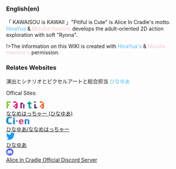 ### English(en)

「 KAWAISOU is KAWAII 」"Pitiful is Cute" is Alice In Cradle's motto.
<font color=#56bcf9>HinaYua</font> & <font color=#f6c5cb>Mizuha Hashino</font> develops the adult-oriented 2D action exploration with soft "Ryona".

!>The information on this WIKI is created with <font color=#56bcf9>HinaYua's</font> & <font color=#f6c5cb>Mizuha Hashino's</font> permission.

### Relates Websites

演出とシナリオとピクセルアートと総合担当 <font color=#56bcf9>ひなゆあ</font>

Offical Sites:

<img src="/assets/images/wiki/fantia.png" height="20px"><br>[ななめはっちゃー (ひなゆあ)](https://fantia.jp/fanclubs/24531)<br>
<img src="/assets/images/wiki/Ci-en.png" height="20px"><br>[ひなゆあ/ななめはっちゃー](https://ci-en.dlsite.com/creator/12611)<br>
<img src="/assets/images/wiki/Twitter.png" height="20px"><br>[ひなゆあ](https://twitter.com/hinayua_r18)<br>
<img src="/assets/images/wiki/discord.png" height="20px"><br>[Alice In Cradle Official Discord Server](https://discord.gg/DYPe69vSpD)
